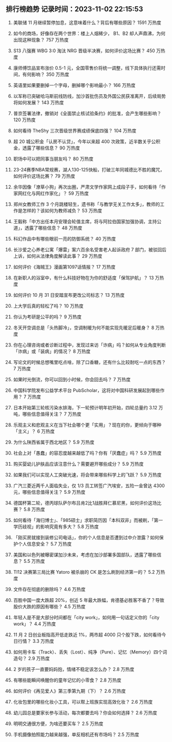 
## 排行榜趋势 记录时间：2023-11-02 22:15:53
  
  1. 美联储 11 月继续暂停加息，这意味着什么？背后有哪些原因？ 1591 万热度
    
  2. 如今的商场，好像存在两个世界：楼上人烟稀少， B1、B2 却人声鼎沸，为何出现这种现象？ 757 万热度
    
  3. S13 八强赛 WBG 3:0 淘汰 NRG 晋级半决赛，如何评价这场比赛？ 450 万热度
    
  4. 康师傅饮品宣布涨价 0.5-1 元，全国零售价将统一调整，线下具体执行还需时间，有何影响？ 350 万热度
    
  5. 英语里如果要删掉一个字母，删掉哪个影响最小？ 166 万热度
    
  6. 以军称已突破哈马斯前线防线，加沙首批伤员及外国公民获准离开，后续局势将如何发展？ 143 万热度
    
  7. 普京签署法律，撤销对《全面禁止核试验条约》的批准，会产生哪些影响？ 120 万热度
    
  8. 如何看待 TheShy 三次晋级世界赛成绩保底四强？ 104 万热度
    
  9. 超 20 城公积金「认房不认贷」，今年以来超 400 次政策，近半数关乎公积金，透露了哪些信息？ 90 万热度
    
  10. 职场中可以把同事当朋友吗？ 80 万热度
    
  11. 23-24赛季NBA常规赛，湖人130-125快船，打破三年同城德比不胜的魔咒，如何评价这场比赛？ 79 万热度
    
  12. 余华因像「潦草小狗」再次出圈，严肃文学作家网上成段子手，如何看待「作家网红化与网红作家化」？ 59 万热度
    
  13. 郑州女教师工作 3 个月跳楼轻生，遗书称「与教学无关工作太多」，教师的工作是怎样的？该如何为教师减负？ 53 万热度
    
  14. 王毅称「中方出任本月安理会轮值主席，将与阿拉伯国家加强协调，主持公道」，透露了哪些信息？ 48 万热度
    
  15. 科幻作品中有哪些眼前一亮的防御系统？ 40 万热度
    
  16. 长沙爱之心养老公寓「爆雷」案六百余名受害老人起诉政府 7 部门，被驳回后上诉，如何从法律角度解读此事？ 29 万热度
    
  17. 如何评价《海贼王》漫画第1097话情报？ 17 万热度
    
  18. 在新职人的浴室中，有什么科技好物在为你的舒适度「保驾护航」？ 13 万热度
    
  19. 如何评价 10 月 31 日安踏宣布更改公司标志？ 13 万热度
    
  20. 上大学后真的轻松了吗？ 10 万热度
    
  21. 你认为考研是公平的吗？ 9 万热度
    
  22. 冬天开空调总是「头热脚冷」，空调制暖为何不能实现先暖足后暖身？ 8 万热度
    
  23. 你在心理咨询或者诊断过程中，发现过来访「诈病」吗？如何从专业角度判断「诈病」或「装病」的情况？ 8 万热度
    
  24. 写论文的时候总想嘴里吃点啥，除了口香糖，还有什么比较耐吃一点的东西？ 7 万热度
    
  25. 如果时光倒流，你可以回到小时候，你会回去吗？ 7 万热度
    
  26. 中国科学院发布公益学术平台 PubScholar，这将对中国科研发展起到哪些作用？ 7 万热度
    
  27. 日本开始第三轮核污染水排海，下一轮预计明年初开始，四轮总量约 3.12 万吨，哪些信息值得关注？ 7 万热度
    
  28. 乐观主义和悲观主义在当下社会哪个更「实用」？现在的你，更倾向于哪种「主义」？ 6 万热度
    
  29. 为什么陕西省属于西北地区？ 5.9 万热度
    
  30. 社会上对「愚蠢」的容忍度越来越低了吗？你有「厌蠢症」吗？ 5.9 万热度
    
  31. 购买婴幼儿护肤品应该注意什么？需要避开哪些成分？ 5.9 万热度
    
  32. 如果我们可以实现人工突破光速，将会带来哪些科学上的飞跃？ 5.9 万热度
    
  33. 广汽三菱近两千人面临失业，仅 1/3 员工转签广汽埃安，五险一金曾达 4300 元，哪些信息值得关注？ 5.9 万热度
    
  34. 德国杯第二轮，德丙球队萨尔布吕肯2比1战胜拜仁慕尼黑，如何评价这场比赛？ 5.8 万热度
    
  35. 如何看待「海归博士」、「985硕士」求职简历因「本科双非」而被刷，「第一学历歧视」的影响究竟有多大？ 5.8 万热度
    
  36. 「刚买房就接到装修公司电话」，你的个人信息是否遭到过中介泄露？如何保护个人信息安全？ 5.7 万热度
    
  37. 美国和以色列被曝密谋加沙未来，考虑在加沙部署多国部队，透露了哪些信息？ 5.5 万热度
    
  38. TI12 决赛第三局比赛 Yatoro 被杀崩的 CK 是怎么刷到经济第一的？ 5.2 万热度
    
  39. 文件存在彻底的删除吗？ 4.6 万热度
    
  40. 百胜中国一度大跌超 20%，创近 5 年最大跌幅，肯德基必胜客不香了？导致股价大跌的原因有哪些？ 4.5 万热度
    
  41. 年轻人是不是大部分时间都在「city work」，如何用一句话定义你的「city work」？ 4.4 万热度
    
  42. 11 月 2 日创业板指高开低走跌近 1%，两市超 4000 只个股下跌，如何看待今日行情？ 3.3 万热度
    
  43. 如何用卡车（Track）、丢失（Lost）、纯净（Pure）、记忆（Memory）四个词造句？ 2.9 万热度
    
  44. 2 岁的孩子一直要妈妈抱，情绪不稳定该怎么办？ 2.8 万热度
    
  45. 有哪些能瞬间唤醒你的童年记忆的小零食？ 2.8 万热度
    
  46. 如何评价《再见爱人》第三季第九期（下）？ 2.6 万热度
    
  47. 化妆包里的哪些化妆小工具，可以帮上班族实现高效化妆？ 2.6 万热度
    
  48. 幼儿园总是要家长参与活动，每次都要去吗？你会如何选择？ 2.6 万热度
    
  49. 明明交通很方便，为啥还要买车？ 2.5 万热度
    
  50. 手机摄像拍照能力越来越强，单反相机还有市场吗？ 2.5 万热度
    